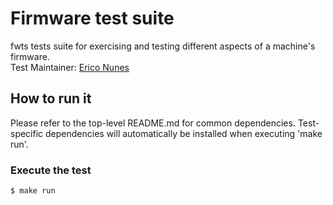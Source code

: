 # Firmware test suite
fwts tests suite for exercising and testing different aspects of a machine's firmware. \
Test Maintainer: [Erico Nunes](mailto:ernunes@redhat.com)

## How to run it
Please refer to the top-level README.md for common dependencies. Test-specific dependencies will automatically be installed when executing 'make run'. 

### Execute the test
```bash
$ make run
```
